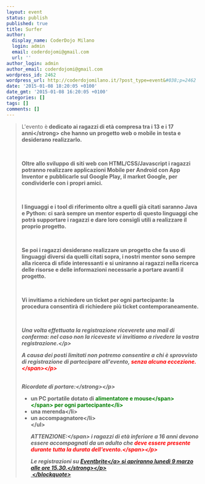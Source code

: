 ```yaml
---
layout: event
status: publish
published: true
title: Surfer
author:
  display_name: CoderDojo Milano
  login: admin
  email: coderdojomi@gmail.com
  url: ''
author_login: admin
author_email: coderdojomi@gmail.com
wordpress_id: 2462
wordpress_url: http://coderdojomilano.it/?post_type=event&#038;p=2462
date: '2015-01-08 18:20:05 +0100'
date_gmt: '2015-01-08 16:20:05 +0100'
categories: []
tags: []
comments: []
---
```

<blockquote>L'evento &egrave;<strong>&nbsp;dedicato ai ragazzi di et&agrave; compresa tra i 13 e i 17 anni<&#47;strong>&nbsp;che hanno un progetto web o mobile in testa e desiderano realizzarlo.</p>
<p>&nbsp;</p>
<p>Oltre allo sviluppo di siti web con HTML&#47;CSS&#47;Javascript i ragazzi potranno realizzare applicazioni Mobile per Android con App Inventor e pubblicarle sul Google Play, il market Google, per condividerle con i propri amici.</p>
<p>&nbsp;</p>
<p>I linguaggi e i tool di riferimento oltre a quelli gi&agrave; citati saranno Java e Python: ci sar&agrave; sempre un mentor esperto di questo linguaggi che potr&agrave; supportare i ragazzi e dare loro consigli utili a realizzare il proprio progetto.</p>
<p>&nbsp;</p>
<p>Se poi i ragazzi desiderano realizzare un progetto che fa uso di linguaggi diversi da quelli citati sopra, i nostri mentor sono sempre alla ricerca di sfide interessanti e si uniranno ai ragazzi nella ricerca delle risorse e delle informazioni necessarie a portare avanti il progetto.</p>
<p>&nbsp;</p>
<p>Vi invitiamo a richiedere&nbsp;un ticket per ogni partecipante: la procedura consentir&agrave; di richiedere pi&ugrave; ticket contemporaneamente.</p>
<p>&nbsp;</p>
<p style="font-style: italic;">Una volta effettuata la registrazione riceverete una mail di conferma: nel caso non la riceveste vi invitiamo a rivedere la vostra registrazione.<&#47;p></p>
<p style="font-style: italic;">A causa dei posti limitati non potremo consentire a chi &egrave; sprovvisto di registrazione di partecipare all'evento,&nbsp;<span style="color: #ff0000;">senza alcuna eccezione.<&#47;span><&#47;p><br />
&nbsp;</p>
<p style="font-style: italic;"><strong>Ricordate di portare:<&#47;strong><&#47;p></p>
<ul>
<li>un PC portatile dotato di&nbsp;<span style="font-weight: bold;"><span style="color: #008000;">alimentatore e mouse<&#47;span><&#47;span>&nbsp;per ogni partecipante<&#47;li>
<li>una merenda<&#47;li>
<li>un accompagnatore<&#47;li><br />
<&#47;ul></p>
<p style="font-style: italic;"><span style="font-weight: bold;">ATTENZIONE:<&#47;span>&nbsp;i ragazzi di et&agrave; inferiore a 16 anni devono essere accompagnati da un adulto che<span style="color: #ff0000;">&nbsp;deve essere presente durante tutta la durata dell'evento.<&#47;span><&#47;p></p>
<p style="font-style: italic;"><strong>Le registrazioni su <a href="https:&#47;&#47;www.eventbrite.it&#47;e&#47;biglietti-surfer-by-coderdojo-milano-workingcapital-15955967729" target="_blank">Eventbrite<&#47;a> si apriranno luned&igrave; 9 marzo alle ore 15.30.<&#47;strong><&#47;p><br />
&nbsp;<&#47;blockquote></p>
